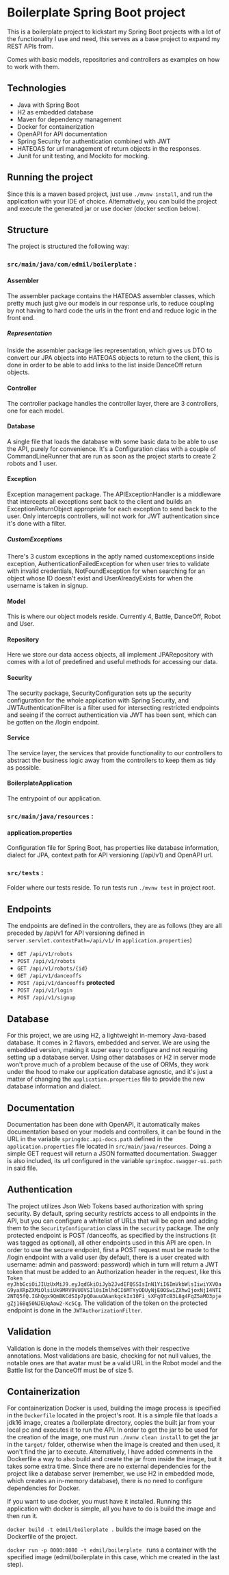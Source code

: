 # Boilerplate Spring Boot project

This is a boilerplate project to kickstart my Spring Boot projects with a lot of the functionality I use and need, this serves as a base project to expand my REST APIs from.

Comes with basic models, repositories and controllers as examples on how to work with them.

## Technologies

* Java with Spring Boot
* H2 as embedded database 
* Maven for dependency management
* Docker for containerization
* OpenAPI for API documentation
* Spring Security for authentication combined with JWT
* HATEOAS for url management of return objects in the responses.
* Junit for unit testing, and Mockito for mocking.

## Running the project

Since this is a maven based project, just use ```./mvnw install```, and run the application with your IDE of choice. Alternatively, you can build the project and execute the generated jar or use docker (docker section below).

## Structure

The project is structured the following way:

### ```src/main/java/com/edmil/boilerplate``` :

#### Assembler

The assembler package contains the HATEOAS assembler classes, which pretty much just give our models in our response urls, to reduce coupling by not having to hard code the urls in the front end and reduce logic in the front end.

##### Representation

Inside the assembler package lies representation, which gives us DTO to convert our JPA objects into HATEOAS objects to return to the client, this is done in order to be able to add links to the list inside DanceOff return objects.

#### Controller

The controller package handles the controller layer, there are 3 controllers, one for each model.

#### Database

A single file that loads the database with some basic data to be able to use the API, purely for convenience. It's a Configuration class with a couple of CommandLineRunner that are run as soon as the project starts to create 2 robots and 1 user.

#### Exception

Exception management package. The APIExceptionHandler is a middleware that intercepts all exceptions sent back to the client and builds an ExceptionReturnObject appropriate for each exception to send back to the user. Only intercepts controllers, will not work for JWT authentication since it's done with a filter.

##### CustomExceptions

There's 3 custom exceptions in the aptly named customexceptions inside exception, AuthenticationFailedException for when user tries to validate with invalid credentials, NotFoundException for when searching for an object whose ID doesn't exist and UserAlreadyExists for when the username is taken in signup.

#### Model

This is where our object models reside. Currently 4, Battle, DanceOff, Robot and User.

#### Repository

Here we store our data access objects, all implement JPARepository with comes with a lot of predefined and useful methods for accessing our data.

#### Security

The security package, SecurityConfiguration sets up the security configuration for the whole application with Spring Security, and JWTAuthenticationFilter is a filter used for intersecting restricted endpoints and seeing if the correct authentication via JWT has been sent, which can be gotten on the /login endpoint.

#### Service

The service layer, the services that provide functionality to our controllers to abstract the business logic away from the controllers to keep them as tidy as possible. 

#### BoilerplateApplication

The entrypoint of our application.

### ```src/main/java/resources``` :

#### application.properties

Configuration file for Spring Boot, has properties like database information, dialect for JPA, context path for API versioning (/api/v1) and OpenAPI url.

### ```src/tests``` :

Folder where our tests reside. To run tests run ```./mvnw test``` in project root.

## Endpoints

The endpoints are defined in the controllers, they are as follows (they are all preceded by /api/v1 for API versioning defined in ```server.servlet.contextPath=/api/v1/``` in ```application.properties```)

* ```GET /api/v1/robots```
* ```POST /api/v1/robots```
* ```GET /api/v1/robots/{id}```
* ```GET /api/v1/danceoffs```
* ```POST /api/v1/danceoffs``` **protected**
* ```POST /api/v1/login```
* ```POST /api/v1/signup```

## Database

For this project, we are using H2, a lightweight in-memory Java-based database. It comes in 2 flavors, embedded and server. We are using the embedded version, making it super easy to configure and not requiring setting up a database server. Using other databases or H2 in server mode won't prove much of a problem because of the use of ORMs, they work under the hood to make our application database agnostic, and it's just a matter of changing the ```application.properties``` file to provide the new database information and dialect.

## Documentation

Documentation has been done with OpenAPI, it automatically makes documentation based on your models and controllers, it can be found in the URL in the variable ```springdoc.api-docs.path``` defined in the ```application.properties``` file located in ```src/main/java/resources```. Doing a simple GET request will return a JSON formatted documentation. Swagger is also included, its url configured in the variable ```springdoc.swagger-ui.path``` in said file.

## Authentication

The project utilizes Json Web Tokens based authorization with spring security. By default, spring security restricts access to all endpoints in the API, but you can configure a whitelist of URLs that will be open and adding them to the ```SecurityConfiguration``` class in the ```security``` package. The only protected endpoint is POST /danceoffs, as specified by the instructions (it was tagged as optional), all other endpoints used in this API are open. In order to use the secure endpoint, first a POST request must be made to the /login endpoint with a valid user (by default, there is a user created with username: admin and password: password) which in turn will return a JWT token that must be added to an Authorization header in the request, like this ```Token eyJhbGciOiJIUzUxMiJ9.eyJqdGkiOiJyb2JvdEFQSSIsInN1YiI6ImVkbWlsIiwiYXV0aG9yaXRpZXMiOlsiUk9MRV9VU0VSIl0sImlhdCI6MTYyODUyNjE0OSwiZXhwIjoxNjI4NTI2NTQ5fQ.IGhQgx9QmBKCdSIp7pQ0auuOAankqckIx10Fi_sXFq0TcB3L8g4FqZ5aMO3pjegZj168q50NJEUqAaw2-Kc5Cg```. The validation of the token on the protected endpoint is done in the ```JWTAuthorizationFilter```.

## Validation

Validation is done in the models themselves with their respective annotations. Most validations are basic, checking for not null values, the notable ones are that avatar must be a valid URL in the Robot model and the Battle list for the DanceOff must be of size 5.

## Containerization

For containerization Docker is used, building the image process is specified in the ```Dockerfile``` located in the project's root. It is a simple file that loads a jdk16 image, creates a /boilerplate directory, copies the built jar from your local pc and executes it to run the API. In order to get the jar to be used for the creation of the image, one must run ```./mvnw clean install``` to get the jar in the ```target/``` folder, otherwise when the image is created and then used, it won't find the jar to execute. Alternatively, I have added comments in the Dockerfile a way to also build and create the jar from inside the image, but it takes some extra time. Since there are no external dependencies for the project like a database server (remember, we use H2 in embedded mode, which creates an in-memory database), there is no need to configure dependencies for Docker.

If you want to use docker, you must have it installed. Running this application with docker is simple, all you have to do is build the image and then run it. 

```docker build -t edmil/boilerplate .``` builds the image based on the Dockerfile of the project.

```docker run -p 8080:8080 -t edmil/boilerplate ``` runs a container with the specified image (edmil/boilerplate in this case, which me created in the last step).